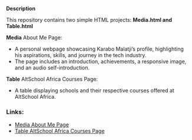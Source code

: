 **Description**

This repository contains two simple HTML projects: **Media.html and Table.html**

**Media**
About Me Page: 
- A personal webpage showcasing Karabo Malatji’s profile, highlighting his aspirations, skills, and journey in the tech industry.
- The page includes an introduction, achievements, a responsive image, and an audio self-introduction.

**Table**
AltSchool Africa Courses Page: 
- A table displaying schools and their respective courses offered at AltSchool Africa.

### Links:
- [Media About Me Page](https://karabosteve2.github.io/AltSchool-Assignment-2/Media.html)
- [Table AltSchool Africa Courses Page](https://karabosteve2.github.io/AltSchool-Assignment-2/Table.html)
